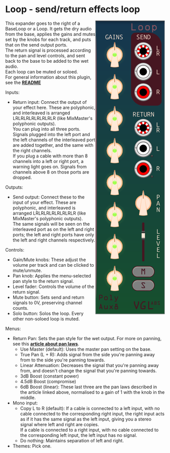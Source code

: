 # Loop - send/return effects loop

<img src="Loop.png" align="right">

This expander goes to the right of a BaseLoop or a Loop. It gets the dry audio from the base, applies the gains and mutes set by the knobs for each track, and puts that on the send output ports.  
The return signal is processed according to the pan and level controls, and sent back to the base to be added to the wet audio.  
Each loop can be muted or soloed.  
For general information about this plugin, see the **[README](../README.md)**

Inputs:
- Return input: Connect the output of your effect here. These are polyphonic, and interleaved is arranged LRLRLRLRLRLRLRLR (like MixMaster's polyphonic outputs).  
You can plug into all three ports. Signals plugged into the left port and the left channels of the interleaved port are added together, and the same with the right channels.  
If you plug a cable with more than 8 channels into a left or right port, a warning light goes on. Signals from channels above 8 on those ports are dropped.

Outputs:
- Send output: Connect these to the input of your effect. These are polyphonic, and interleaved is arranged LRLRLRLRLRLRLRLR (like MixMaster's polyphonic outputs).  
The same signals will be seen on the interleaved port as on the left and right ports; the left and right ports have only the left and right channels respectively.

Controls:
- Gain/Mute knobs: These adjust the volume per track and can be clicked to mute/unmute.
- Pan knob: Applies the menu-selected pan style to the return signal.
- Level fader: Controls the volume of the return signal.
- Mute button: Sets send and return signals to 0V, preserving channel counts.
- Solo button: Solos the loop. Every other non-soloed loop is muted.

Menus:
- Return Pan: Sets the pan style for the wet output. For more on panning, see this **[article about pan laws](https://www.cs.cmu.edu/~music/icm-online/readings/panlaws/panlaws.pdf)**.
	- Use Master (default): Uses the master pan setting on the base.
	- True Pan (L + R): Adds signal from the side you're panning away from to the side you're panning towards.  
	- Linear Attenuation: Decreases the signal that you're panning away from, and doesn't change the signal that you're panning towards.
	- 3dB Boost (constant power)
	- 4.5dB Boost (compromise)
	- 6dB Boost (linear): These last three are the pan laws described in the article linked above, normalised to a gain of 1 with the knob in the middle.
- Mono input: 
	- Copy L to R (default): If a cable is connected to a left input, with no cable connected to the corresponding right input, the right input acts as if it has the same signal as the left input,
	giving you a stereo signal where left and right are copies.  
If a cable is connected to a right input, with no cable connected to the corresponding left input, the left input has no signal.
	- Do nothing: Maintains separation of left and right.
- Themes: Pick one.



